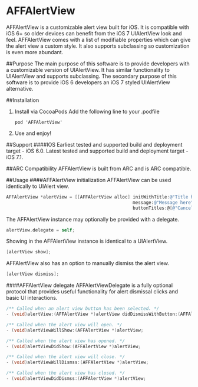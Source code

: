AFFAlertView
========
AFFAlertView is a customizable alert view built for iOS. It is compatible with iOS 6+ so older devices can benefit from the iOS 7 UIAlertView look and feel. AFFAlertView comes with a list of modifiable properties which can give the alert view a custom style. It also supports subclassing so customization is even more abundant. 

##Purpose
The main purpose of this software is to provide developers with a customizable version of UIAlertView. It has similar functionality to UIAlertView and supports subclassing. The secondary purpose of this software is to provide iOS 6 developers an iOS 7 styled UIAlertView alternative.

##Installation
1. Install via CocoaPods
Add the following line to your .podfile

	```
	pod 'AFFAlertView'
	```
2. Use and enjoy!

##Support
####IOS
Earliest tested and supported build and deployment target - iOS 6.0. 
Latest tested and supported build and deployment target - iOS 7.1.

##ARC Compatibility
AFFAlertView is built from ARC and is ARC compatible. 

##Usage
####AFFAlertView initialization
AFFAlertView can be used identically to UIAlert view.

``` objective-c
AFFAlertView *alertView = [[AFFAlertView alloc] initWithTitle:@"Title here"
                                                message:@"Message here"
                                                buttonTitles:@[@"Cancel”, @“Okay"]];
``` 

The AFFAlertView instance may optionally be provided with a delegate.
``` objective-c
alertView.delegate = self;
``` 

Showing in the AFFAlertView instance is identical to a UIAlertView.
``` objective-c
[alertView show];
``` 

AFFAlertView also has an option to manually dismiss the alert view.
``` objective-c
[alertView dismiss];
``` 

####AFFAlertView delegate
AFFAlertViewDelegate is a fully optional protocol that provides useful functionality for alert dismissal clicks and basic UI interactions.

``` objective-c
/** Called when an alert view button has been selected. */
- (void)alertView:(AFFAlertView *)alertView didDismissWithButton:(AFFAlertViewButtonModel *)buttonModel;

/** Called when the alert view will open. */
- (void)alertViewWillShow:(AFFAlertView *)alertView;

/** Called when the alert view has opened. */
- (void)alertViewDidShow:(AFFAlertView *)alertView;

/** Called when the alert view will close. */
- (void)alertViewWillDismss:(AFFAlertView *)alertView;

/** Called when the alert view has closed. */
- (void)alertViewDidDismss:(AFFAlertView *)alertView;
``` 
